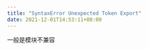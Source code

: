 ```yaml
---
title: "SyntaxError Unexpected Token Export"
date: 2021-12-01T14:53:11+08:00
---
```


一般是模块不兼容
